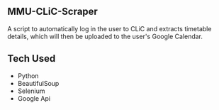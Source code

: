 ## MMU-CLiC-Scraper
A script to automatically log in the user to CLiC and extracts timetable details, which will then be uploaded to the user's Google Calendar.
## Tech Used
- Python
- BeautifulSoup
- Selenium
- Google Api
